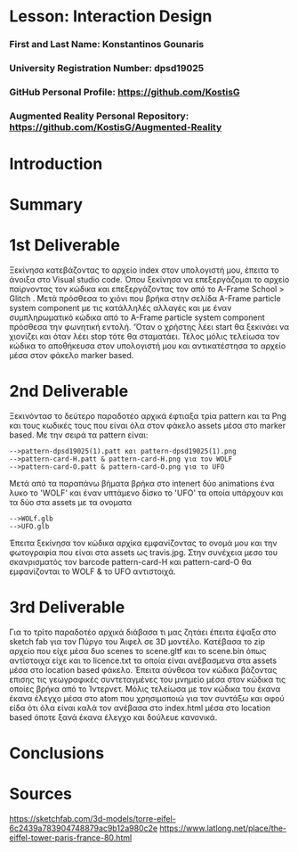 # Lesson: Interaction Design

### First and Last Name: Konstantinos Gounaris
### University Registration Number: dpsd19025
### GitHub Personal Profile: https://github.com/KostisG
### Augmented Reality Personal Repository: https://github.com/KostisG/Augmented-Reality

# Introduction

# Summary


# 1st Deliverable
Ξεκίνησα κατεβάζοντας το αρχείο index στον υπολογιστή μου, έπειτα το άνοιξα στο Visual studio code. Όπου ξεκίνησα να επεξεργάζομαι το αρχείο παίρνοντας τον κώδικα και επεξεργάζοντας τον από το  A-Frame School > Glitch . Μετά πρόσθεσα το χιόνι που βρήκα στην σελίδα  A-Frame particle system component με τις κατάλληλές αλλαγές και με έναν συμπληρωματικό κώδικα από το  A-Frame particle system component πρόσθεσα την φωνητική εντολή. ‘Όταν ο χρήστης λέει start θα ξεκινάει να χιονίζει και όταν λέει stop τότε θα σταματάει.
Τέλος μόλις τελείωσα τον κώδικα το αποθήκευσα στον υπολογιστή μου και αντικατέστησα το αρχείο μέσα στον φάκελο marker based.


# 2nd Deliverable
Ξεκινόντασ το δεύτερο παραδοτέο αρχικά έφτιαξα τρία pattern και τα Png και τους κωδικές τους που είναι όλα στον φάκελο assets μέσα στο marker based. Με την σειρά τα pattern είναι:

    -->pattern-dpsd19025(1).patt και pattern-dpsd19025(1).png
    -->pattern-card-H.patt & pattern-card-H.png για τον WOLF
    -->pattern-card-O.patt & pattern-card-O.png για το UFO

Μετά από τα παραπάνω βήματα βρήκα στο intenert δύο animations ένα λυκο το 'WOLF' και έναν υπτάμενο δίσκο το 'UFO' τα οποία υπάρχουν και τα δύο στα assets με τα ονοματα 

    -->WOLf.glb
    -->UFO.glb
    
Έπειτα ξεκίνησα τον κώδικα αρχίκα εμφανίζοντας το ονομά μου και την φωτογραφία που είναι στα assets ως travis.jpg.
Στην συνέχεια μεσο του σκανρισματός τον barcode pattern-card-H και pattern-card-O θα εμφανίζονται το WOLF & το UFO αντιστοιχά.



# 3rd Deliverable 
Για το τρίτο παραδοτέο αρχικά διάβασα τι μας ζητάει έπειτα έψαξα στο sketch fab για τον Πύργο του Άιφελ σε 3D μοντέλο. Κατέβασα το zip αρχείο που είχε μέσα δυο scenes το scene.gltf και το scene.bin όπως αντίστοιχα είχε και το licence.txt τα οποία είναι ανέβασμενα στα assets μέσα στο location based φάκελο. Έπειτα σύνθεσα τον κώδικα βάζοντας επισης τις γεωγραφικές συντεταγμένες του μνημείο μέσα στον κώδικα τις οποίες βρήκα από το Ίντερνετ. Μόλις τελείωσα με τον κώδικα του έκανα έκανα έλεγχο μέσα στο atom που χρησιμοποιώ για τον συντάξω και αφού είδα ότι όλα είναι καλά τον ανέβασα στο index.html μέσα στο location based όποτε ξανά έκανα έλεγχο και δούλευε κανονικά.

# Conclusions


# Sources
https://sketchfab.com/3d-models/torre-eifel-6c2439a783904748879ac9b12a980c2e
https://www.latlong.net/place/the-eiffel-tower-paris-france-80.html
